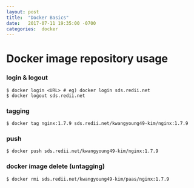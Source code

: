 ```yaml
---
layout: post
title:  "Docker Basics"
date:   2017-07-11 19:35:00 -0700
categories:  docker
---
```


# Docker image repository usage

### login & logout
```
$ docker login <URL> # eg) docker login sds.redii.net
$ docker logout sds.redii.net
```

### tagging
```
$ docker tag nginx:1.7.9 sds.redii.net/kwangyoung49-kim/nginx:1.7.9
```
### push
```
$ docker push sds.redii.net/kwangyoung49-kim/nginx:1.7.9
```

### docker image delete (untagging)
```
$ docker rmi sds.redii.net/kwangyoung49-kim/paas/nginx:1.7.9
```

